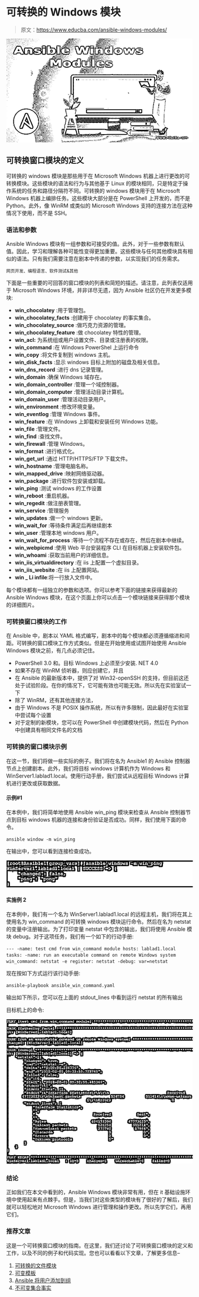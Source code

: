# 可转换的 Windows 模块

> 原文：<https://www.educba.com/ansible-windows-modules/>

![Ansible Windows Modules](img/64b2508c2571464b835d6a5059593679.png)



## 可转换窗口模块的定义

可转换的 windows 模块是那些用于在 Microsoft Windows 机器上进行更改的可转换模块。这些模块的语法和行为与其他基于 Linux 的模块相同，只是特定于操作系统的任务和路径分隔符不同。可转换的 windows 模块用于在 Microsoft Windows 机器上编排任务。这些模块大部分是在 PowerShell 上开发的，而不是 Python。此外，像 WinRM 或类似的 Microsoft Windows 支持的连接方法在这种情况下使用，而不是 SSH。

### 语法和参数

Ansible Windows 模块有一组参数和可接受的值。此外，对于一些参数有默认值。因此，学习和理解各种可能性变得更加重要。这些模块与任何其他模块具有相似的语法。只有我们需要注意在剧本中传递的参数，以实现我们的任务需求。

<small>网页开发、编程语言、软件测试&其他</small>

下面是一些重要的可回答的窗口模块的列表和简短的描述。请注意，此列表仅适用于 Microsoft Windows 环境，并非详尽无遗，因为 Ansible 社区仍在开发更多模块:

*   **win_chocolatey** :用于管理包。
*   **win_chocolatey_facts** :创建用于 chocolatey 的事实集合。
*   **win_chocolatey_source** :做巧克力资源的管理。
*   **win_chocolatey_feature** :做 chocolatey 特性的管理。
*   **win_acl:** 为系统组或用户设置文件、目录或注册表的权限。
*   **win_command** :在 Windows PowerShel 上运行命令
*   **win_copy** :将文件复制到 windows 主机。
*   **win_disk_facts** :显示 windows 目标上附加的磁盘及相关信息。
*   **win_dns_record** :进行 dns 记录管理。
*   **win_domain** :确保 Windows 域存在。
*   **win_domain_controller** :管理一个域控制器。
*   **win_domain_computer** :管理活动目录计算机。
*   **win_domain_user** :管理活动目录用户。
*   **win_environment** :修改环境变量。
*   **win_eventlog** :管理 Windows 事件。
*   **win_feature** :在 Windows 上卸载和安装任何 Windows 功能。
*   **win_file** :管理文件。
*   **win_find** :查找文件。
*   **win_firewall** :管理 Windows。
*   **win_format** :进行格式化。
*   **win_get_url** :通过 HTTP/HTTPS/FTP 下载文件。
*   **win_hostname** :管理电脑名称。
*   **win_mapped_drive** :映射网络驱动器。
*   **win_package** :进行软件包安装或卸载。
*   **win_ping** :测试 windows 的工作设置
*   **win_reboot** :重启机器。
*   **win_regedit** :做注册表管理。
*   **win_service** :管理服务
*   **win_updates** :做一个 windows 更新。
*   **win_wait_for** :等待条件满足后再继续剧本
*   **win_user** :管理本地 windows 用户。
*   **win_wait_for_process** :等待一个流程不存在或存在，然后在剧本中继续。
*   **win_webpicmd** :使用 Web 平台安装程序 CLI 在目标机器上安装软件包。
*   **win_whoami** :获取当前用户的详细信息。
*   **win_iis_virtualdirectory** :在 iis 上配置一个虚拟目录。
*   **win_iis_website** :在 iis 上配置网站。
*   **win _ Li infile**:将一行放入文件中。

每个模块都有一组独立的参数和选项。你可以参考下面的链接来获得最新的 Ansible Windows 模块，在这个页面上你可以点击一个模块链接来获得那个模块的详细图片。

### 可转换窗口模块的工作

在 Ansible 中，剧本以 YAML 格式编写，剧本中的每个模块都必须遵循缩进和间距。可转换的窗口模块工作方式类似。但是在开始使用或试图开始使用 Ansible Windows 模块之前，有几点必须记住。

*   PowerShell 3.0 和。目标 Windows 上必须至少安装. NET 4.0
*   如果不存在 WinRM 侦听器，则应创建它，并且
*   在 Ansible 的最新版本中，提供了对 Win32-openSSH 的支持，但目前这还处于试验阶段。在你的情况下，它可能有效也可能无效。所以先在实验室试一下
*   除了 WinRM，还有其他连接方法，
*   由于 Windows 不是 POSIX 操作系统，所以有许多限制，因此最好在实验室中尝试每个设置
*   对于定制的新模块，您可以在 PowerShell 中创建模块代码，然后在 Python 中创建具有相同文件名的文档

### 可转换的窗口模块示例

在这一节，我们将做一些实际的例子。我们将在名为 Ansible1 的 Ansible 控制器节点上创建剧本。此外，我们将目标 windows 计算机作为 Windows 和 WinServer1.lablad1.local。使用行动手册，我们尝试从远程目标 Windows 计算机进行更改或获取数据。

#### 示例#1

在本例中，我们将简单地使用 Ansible win_ping 模块来检查从 Ansible 控制器节点到目标 windows 机器的连接和身份验证是否成功。同样，我们使用下面的命令。

`ansible window -m win_ping`

在输出中，您可以看到连接检查成功。

![Ansible Windows Modules-1.1](img/1bc340f9a5784a05b828b0bc24810fda.png)



#### 实施例 2

在本例中，我们有一个名为 WinServer1.lablad1.local 的远程主机，我们将在其上使用名为 win_command 的可转换 windows 模块运行命令。然后在名为 netstat 的变量中注册输出。为了打印变量 netstat 中包含的输出，我们将使用 Ansible 模块 debug。对于这项任务，我们有一个如下的行动手册:

`---
-name: test cmd from win_command module hosts: lablad1.local
tasks:
-name: run an executable command on remote Windows system win_command: netstat -e
register: netstat
-debug: var=netstat`

现在按如下方式运行该行动手册:

`ansible-playbook ansible_win_command.yaml`

输出如下所示，您可以在上面的 stdout_lines 中看到运行 netstat 的所有输出

目标机上的命令:

![Ansible Windows Modules-1.2](img/a7746e4120219813c49bd9d1185f1b93.png)



### 结论

正如我们在本文中看到的，Ansible Windows 模块非常有用，但在 it 基础设施环境中使用起来有点棘手。但是，当我们对这些类型的模块有了很好的了解后，我们就可以轻松地对 Microsoft Windows 进行管理和操作更改。所以先学它们，再用它们。

### 推荐文章

这是一个可转换窗口模块的指南。在这里，我们还讨论了可转换窗口模块的定义和工作，以及不同的例子和代码实现。您也可以看看以下文章，了解更多信息–

1.  [可转换的文件模块](https://www.educba.com/ansible-file-module/)
2.  [可变模板](https://www.educba.com/ansible-template/)
3.  [Ansible 将用户添加到组](https://www.educba.com/ansible-add-user-to-group/)
4.  [不可变集合事实](https://www.educba.com/ansible-set-fact/)





